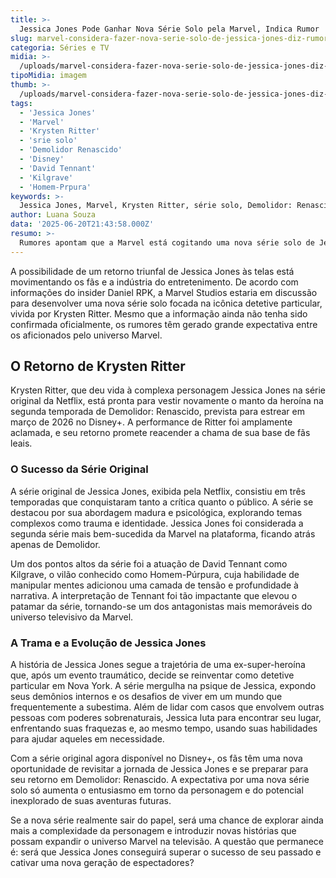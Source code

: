 ```yaml
---
title: >-
  Jessica Jones Pode Ganhar Nova Série Solo pela Marvel, Indica Rumor
slug: marvel-considera-fazer-nova-serie-solo-de-jessica-jones-diz-rumor
categoria: Séries e TV
midia: >-
  /uploads/marvel-considera-fazer-nova-serie-solo-de-jessica-jones-diz-rumor-thumb.jpg
tipoMidia: imagem
thumb: >-
  /uploads/marvel-considera-fazer-nova-serie-solo-de-jessica-jones-diz-rumor-thumb.jpg
tags:
  - 'Jessica Jones'
  - 'Marvel'
  - 'Krysten Ritter'
  - 'srie solo'
  - 'Demolidor Renascido'
  - 'Disney'
  - 'David Tennant'
  - 'Kilgrave'
  - 'Homem-Prpura'
keywords: >-
  Jessica Jones, Marvel, Krysten Ritter, série solo, Demolidor: Renascido, Disney+, David Tennant, Kilgrave, Homem-Púrpura
author: Luana Souza
data: '2025-06-20T21:43:58.000Z'
resumo: >-
  Rumores apontam que a Marvel está cogitando uma nova série solo de Jessica Jones, com Krysten Ritter reprisando seu papel icônico. A atriz já está confirmada para retornar na segunda temporada de Demolidor: Renascido.
---
```


A possibilidade de um retorno triunfal de Jessica Jones às telas está movimentando os fãs e a indústria do entretenimento. De acordo com informações do insider Daniel RPK, a Marvel Studios estaria em discussão para desenvolver uma nova série solo focada na icônica detetive particular, vivida por Krysten Ritter. Mesmo que a informação ainda não tenha sido confirmada oficialmente, os rumores têm gerado grande expectativa entre os aficionados pelo universo Marvel.

## O Retorno de Krysten Ritter
Krysten Ritter, que deu vida à complexa personagem Jessica Jones na série original da Netflix, está pronta para vestir novamente o manto da heroína na segunda temporada de Demolidor: Renascido, prevista para estrear em março de 2026 no Disney+. A performance de Ritter foi amplamente aclamada, e seu retorno promete reacender a chama de sua base de fãs leais.

### O Sucesso da Série Original
A série original de Jessica Jones, exibida pela Netflix, consistiu em três temporadas que conquistaram tanto a crítica quanto o público. A série se destacou por sua abordagem madura e psicológica, explorando temas complexos como trauma e identidade. Jessica Jones foi considerada a segunda série mais bem-sucedida da Marvel na plataforma, ficando atrás apenas de Demolidor.

Um dos pontos altos da série foi a atuação de David Tennant como Kilgrave, o vilão conhecido como Homem-Púrpura, cuja habilidade de manipular mentes adicionou uma camada de tensão e profundidade à narrativa. A interpretação de Tennant foi tão impactante que elevou o patamar da série, tornando-se um dos antagonistas mais memoráveis do universo televisivo da Marvel.

### A Trama e a Evolução de Jessica Jones
A história de Jessica Jones segue a trajetória de uma ex-super-heroína que, após um evento traumático, decide se reinventar como detetive particular em Nova York. A série mergulha na psique de Jessica, expondo seus demônios internos e os desafios de viver em um mundo que frequentemente a subestima. Além de lidar com casos que envolvem outras pessoas com poderes sobrenaturais, Jessica luta para encontrar seu lugar, enfrentando suas fraquezas e, ao mesmo tempo, usando suas habilidades para ajudar aqueles em necessidade.

Com a série original agora disponível no Disney+, os fãs têm uma nova oportunidade de revisitar a jornada de Jessica Jones e se preparar para seu retorno em Demolidor: Renascido. A expectativa por uma nova série solo só aumenta o entusiasmo em torno da personagem e do potencial inexplorado de suas aventuras futuras.

Se a nova série realmente sair do papel, será uma chance de explorar ainda mais a complexidade da personagem e introduzir novas histórias que possam expandir o universo Marvel na televisão. A questão que permanece é: será que Jessica Jones conseguirá superar o sucesso de seu passado e cativar uma nova geração de espectadores?
